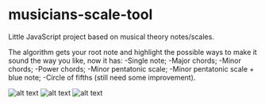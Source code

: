 # musicians-scale-tool
Little JavaScript project based on musical theory notes/scales.

The algorithm gets your root note and highlight the possible ways to make it sound the way you like, now it has:
-Single note;
-Major chords;
-Minor chords;
-Power chords;
-Minor pentatonic scale;
-Minor pentatonic scale + blue note;
-Circle of fifths (still need some improvement).

![alt text](https://i.imgur.com/YTY7wBe.png)
![alt text](https://i.imgur.com/yUov70j.png)
![alt text](https://i.imgur.com/81FppNS.png)
